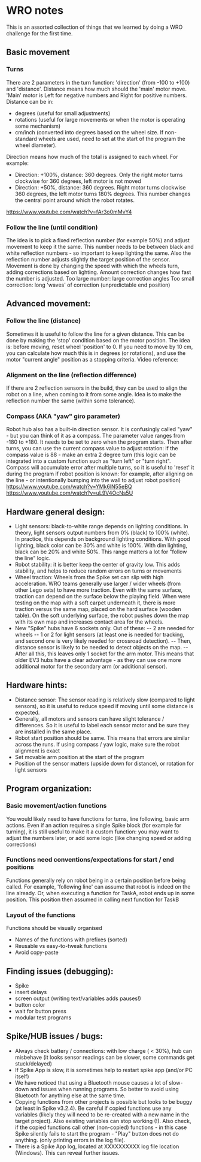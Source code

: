 # WRO notes
This is an assorted collection of things that we learned by doing a WRO challenge for the first time. 

## Basic movement
### Turns
There are 2 parameters in the turn function: 'direction' (from -100 to +100) and 'distance'. Distance means how much should the 'main' motor move. 'Main' motor is Left for negative numbers and Right for positive numbers. 
Distance can be in: 
- degrees (useful for small adjustments)
- rotations (useful for large movements or when the motor is operating some mechanism)
- cm/inch (converted into degrees based on the wheel size. If non-standard wheels are used, need to set at the start of the program the wheel diameter). 

Direction means how much of the total is assigned to each wheel. 
For example:
- Direction: +100%, distance: 360 degrees. Only the right motor turns clockwise for 360 degrees, left motor is not moved
- Direction: +50%, distance: 360 degrees. Right motor turns clockwise 360 degrees, the left motor turns 180% degrees. 
This number changes the central point around which the robot rotates. 

https://www.youtube.com/watch?v=fAr3o0mMvY4

### Follow the line (until condition)
The idea is to pick a fixed reflection number (for example 50%) and adjust movement to keep it the same. This number needs to be between black and white reflection numbers - so important to keep lighting the same. Also the reflection number adjusts slightly the target position of the sensor. 
Movement is done by changing the speed with which the wheels turn, adding corrections based on lighting. 
Amount correction changes how fast the number is adjusted. 
Too large number: large correction angles
Too small correction: long 'waves' of correction (unpredictable end position) 

## Advanced movement:
### Follow the line (distance) 
Sometimes it is useful to follow the line for a given distance. This can be done by making the 'stop' condition based on the motor position. The idea is: before moving, reset wheel 'position' to 0. If you need to move by 10 cm, you can calculate how much this is in degrees (or rotations), and use the motor "current angle" position as a stopping criteria.
Video reference:

### Alignment on the line (reflection difference) 
If there are 2 reflection sensors in the build, they can be used to align the robot on a line, when coming to it from some angle. Idea is to make the reflection number the same (within some tolerance).
 
### Compass (AKA "yaw" giro parameter) 
Robot hub also has a built-in direction sensor. It is confusingly called "yaw" - but you can think of it as a compass. The parameter value ranges from -180 to +180.  It needs to be set to zero when the program starts. Then after turns, you can use the current compass value to adjust rotation: if the compass value is 88 - make an extra 2 degree turn (this logic can be integrated into a custom function such as "turn left" or "turn right". 
Compass will accumulate error after multiple turns, so it is useful to 'reset' it during the program if robot position is known: for example, after aligning on the line - or intentionally bumping into the wall to adjust robot position) 
https://www.youtube.com/watch?v=YMk6lN55eBQ
https://www.youtube.com/watch?v=uL9V4OcNs5U

## Hardware general design:
- Light sensors: black-to-white range depends on lighting conditions. In theory, light sensors output numbers from 0% (black) to 100% (white). In practice, this depends on background lighting conditions. With good lighting, black color can be 30% and white is 100%. With dim lighting, black can be 20% and white 50%. This range matters a lot for "follow the line" logic. 
- Robot stability: it is better keep the center of gravity low. This adds stability, and helps to reduce random errors on turns or movements
- Wheel traction: Wheels from the Spike set can slip with high acceleration. WRO teams generally use larger / wider wheels (from other Lego sets) to have more traction. Even with the same surface, traction can depend on the surface below the playing field. When were testing on the map with a soft carpet underneath it, there is more traction versus the same map, placed on the hard surface (wooden table). On the soft underlying surface, the robot pushes down the map with its own map and increases contact area for the wheels.
- New "Spike" hubs have 6 sockets only. Out of these: 
-- 2 are needed for wheels
-- 1 or 2 for light sensors (at least one is needed for tracking, and second one is very likely needed for crossroad detection). 
-- Then, distance sensor is likely to be needed to detect objects on the map. 
-- After all this, this leaves only 1 socket for the arm motor. 
This means that older EV3 hubs have a clear advantage - as they can use one more additional motor for the secondary arm (or additional sensor).

## Hardware hints: 
- Distance sensor:
The sensor reading is relatively slow (compared to light sensors), so it is useful to reduce speed if moving until some distance is expected. 
- Generally, all motors and sensors can have slight tolerance / differences. So it is useful to label each sensor motor and be sure they are installed in the same place.
- Robot start position should be same. This means that errors are similar across the runs. If using compass / yaw logic, make sure the robot alignment is exact 
- Set movable arm position at the start of the program
- Position of the sensor matters (upside down for distance), or rotation for light sensors 

## Program organization:
### Basic movement/action functions 
You would likely need to have functions for turns, line following, basic arm actions. Even if an action requires a single Spike block (for example for turning), it is still useful to make it a custom function: you may want to adjust the numbers later, or add some logic (like changing speed or adding corrections) 

### Functions need conventions/expectations for start / end positions 
Functions generally rely on robot being in a certain position before being called. For example, 'following line' can assume that robot is indeed on the line already. Or, when executing a function for TaskA, robot ends up in some position. This position then assumed in calling next function for TaskB

### Layout of the functions
Functions should be visually organised 
- Names of the functions with prefixes (sorted) 
- Reusable vs easy-to-tweak functions 
- Avoid copy-paste 

## Finding issues (debugging):
- Spike 
- insert delays
- screen output (writing text/variables adds pauses!)
- button color
- wait for button press
- modular test programs 

## Spike/HUB issues / bugs:
- Always check battery / connections: with low charge ( < 30%), hub can misbehave (it looks sensor readings can be slower, some commands get stuck/delayed)
- If Spike App is slow, it is sometimes help to restart spike app (and/or PC itself)
- We have noticed that using a Bluetooth mouse causes a lot of slow-down and issues when running programs. So better to avoid using Bluetooth for anything else at the same time.
- Copying functions from other projects is possible but looks to be buggy (at least in Spike v3.2.4). Be careful if copied functions use any variables (likely they will need to be re-created with a new name in the target project). Also existing variables can stop working (!). Also check, if the copied functions call other (non-copied) functions - in this case Spike silently fails to start the program - "Play" button does not do anything. (only printing errors in the log file).
- There is a Spike App log, located at XXXXXXXXXX log file location (Windows). This can reveal further issues.
